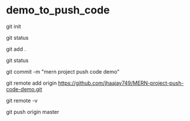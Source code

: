 # demo_to_push_code

git init

git status

git add .

git status

git commit -m "mern project push code demo"

git remote add origin https://github.com/jhaajay749/MERN-project-push-code-demo.git

git remote -v

git push origin master
